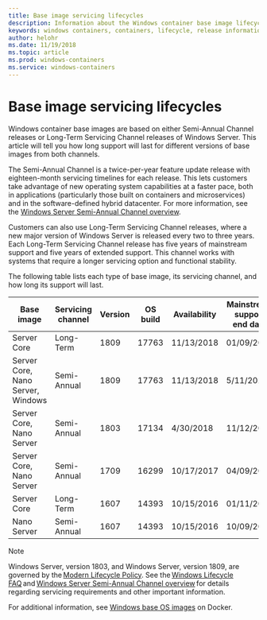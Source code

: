 ```yaml
---
title: Base image servicing lifecycles
description: Information about the Windows container base image lifecycle.
keywords: windows containers, containers, lifecycle, release information, base image, container base image
author: helohr
ms.date: 11/19/2018
ms.topic: article
ms.prod: windows-containers
ms.service: windows-containers
---
```

# Base image servicing lifecycles

Windows container base images are based on either Semi-Annual Channel releases or Long-Term Servicing Channel releases of Windows Server. This article will tell you how long support will last for different versions of base images from both channels.

The Semi-Annual Channel is a twice-per-year feature update release with eighteen-month servicing timelines for each release. This lets customers take advantage of new operating system capabilities at a faster pace, both in applications (particularly those built on containers and microservices) and in the software-defined hybrid datacenter. For more information, see the [Windows Server Semi-Annual Channel overview](https://docs.microsoft.com/windows-server/get-started/semi-annual-channel-overview).

Customers can also use Long-Term Servicing Channel releases, where a new major version of Windows Server is released every two to three years. Each Long-Term Servicing Channel release has five years of mainstream support and five years of extended support. This channel works with systems that require a longer servicing option and functional stability.

The following table lists each type of base image, its servicing channel, and how long its support will last.

|Base image|Servicing channel|Version|OS build|Availability|Mainstream support end date|Extended support date|
|---|---|---|---|---|---|---|
|Server Core|Long-Term|1809|17763|11/13/2018|01/09/2024|01/09/2029|
|Server Core, Nano Server, Windows|Semi-Annual|1809|17763|11/13/2018|5/11/2020|N/A|
|Server Core, Nano Server|Semi-Annual|1803|17134|4/30/2018|11/12/2019|N/A|
|Server Core, Nano Server|Semi-Annual|1709|16299|10/17/2017|04/09/2019|N/A|
|Server Core|Long-Term|1607|14393|10/15/2016|01/11/2022|01/11/2027|
|Nano Server|Semi-Annual|1607|14393|10/15/2016|10/09/2018|N/A|

>[!NOTE]
>Windows Server, version 1803, and Windows Server, version 1809, are governed by the [Modern Lifecycle Policy](https://support.microsoft.com/help/30881). See the [Windows Lifecycle FAQ](https://support.microsoft.com/help/18581/lifecycle-faq-windows-products) and [Windows Server Semi-Annual Channel overview](https://docs.microsoft.com/en-us/windows-server/get-started/semi-annual-channel-overview) for details regarding servicing requirements and other important information.

For additional information, see [Windows base OS images](https://hub.docker.com/_/microsoft-windows-base-os-images) on Docker.